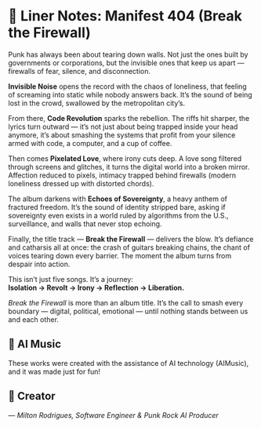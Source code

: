 # 📀 Liner Notes: Manifest 404 (Break the Firewall)

Punk has always been about tearing down walls. Not just the ones built by governments or corporations, but the invisible ones that keep us apart — firewalls of fear, silence, and disconnection.

**Invisible Noise** opens the record with the chaos of loneliness, that feeling of screaming into static while nobody answers back. It’s the sound of being lost in the crowd, swallowed by the metropolitan city’s.

From there, **Code Revolution** sparks the rebellion. The riffs hit sharper, the lyrics turn outward — it’s not just about being trapped inside your head anymore, it’s about smashing the systems that profit from your silence armed with code, a computer, and a cup of coffee.

Then comes **Pixelated Love**, where irony cuts deep. A love song filtered through screens and glitches, it turns the digital world into a broken mirror. Affection reduced to pixels, intimacy trapped behind firewalls (modern loneliness dressed up with distorted chords).

The album darkens with **Echoes of Sovereignty**, a heavy anthem of fractured freedom. It’s the sound of identity stripped bare, asking if sovereignty even exists in a world ruled by algorithms from the U.S., surveillance, and walls that never stop echoing.

Finally, the title track — **Break the Firewall** — delivers the blow. It’s defiance and catharsis all at once: the crash of guitars breaking chains, the chant of voices tearing down every barrier. The moment the album turns from despair into action.

This isn’t just five songs. It’s a journey:  
**Isolation → Revolt → Irony → Reflection → Liberation.**

_Break the Firewall_ is more than an album title. It’s the call to smash every boundary — digital, political, emotional — until nothing stands between us and each other.

## 🎵 AI Music

These works were created with the assistance of AI technology (AIMusic), and it was made just for fun!

## 🎸 Creator

— _Milton Rodrigues, Software Engineer & Punk Rock AI Producer_
